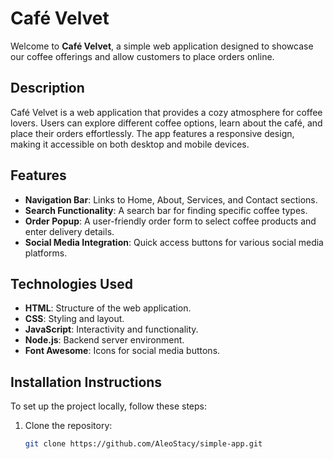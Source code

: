 # Café Velvet

Welcome to **Café Velvet**, a simple web application designed to showcase our coffee offerings and allow customers to place orders online.

## Description

Café Velvet is a web application that provides a cozy atmosphere for coffee lovers. Users can explore different coffee options, learn about the café, and place their orders effortlessly. The app features a responsive design, making it accessible on both desktop and mobile devices.

## Features

- **Navigation Bar**: Links to Home, About, Services, and Contact sections.
- **Search Functionality**: A search bar for finding specific coffee types.
- **Order Popup**: A user-friendly order form to select coffee products and enter delivery details.
- **Social Media Integration**: Quick access buttons for various social media platforms.

## Technologies Used

- **HTML**: Structure of the web application.
- **CSS**: Styling and layout.
- **JavaScript**: Interactivity and functionality.
- **Node.js**: Backend server environment.
- **Font Awesome**: Icons for social media buttons.

## Installation Instructions

To set up the project locally, follow these steps:

1. Clone the repository:
   ```bash
   git clone https://github.com/AleoStacy/simple-app.git
